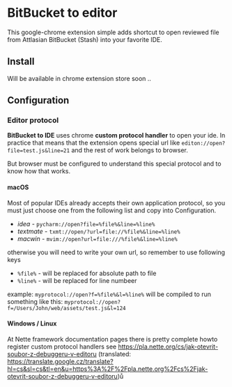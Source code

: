 # BitBucket to editor

This google-chrome extension simple adds shortcut to open reviewed file from Attlasian BitBucket (Stash) into your favorite IDE.

## Install

Will be available in chrome extension store soon ..

## Configuration

### Editor protocol

**BitBucket to IDE** uses chrome **custom protocol handler** to open your ide.
In practice that means that the extension opens special url like `editon://open?file=test.js&line=21`
and the rest of work belongs to browser.

But browser must be configured to understand this special protocol and to know how that works.

#### macOS

Most of popular IDEs already accepts their own application protocol, so you must just choose one from the following list and copy into Configuration.

- *idea* - `pycharm://open?file=%file%&line=%line%`
- *textmate* - `txmt://open/?url=file://%file%&line=%line%`
- *macwin* - `mvim://open?url=file:///%file%&line=%line%`

otherwise you will need to write your own url, so remember to use following keys
- `%file%` - will be replaced for absolute path to file
- `%line%` - will be replaced for line numbeer

example: `myprotocol://open?f=%file%&l=%line%` will be compiled to run something like this: `myprotocol://open?f=/Users/John/web/assets/test.js&l=124`

#### Windows / Linux

At Nette framework documentation pages there is pretty complete howto register custom protocol handlers
see https://pla.nette.org/cs/jak-otevrit-soubor-z-debuggeru-v-editoru (translated: https://translate.google.cz/translate?hl=cs&sl=cs&tl=en&u=https%3A%2F%2Fpla.nette.org%2Fcs%2Fjak-otevrit-soubor-z-debuggeru-v-editoru)ů
